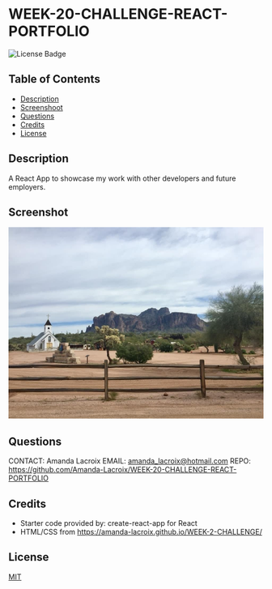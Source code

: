 # WEEK-20-CHALLENGE-REACT-PORTFOLIO

  ![License Badge](https://img.shields.io/badge/License-MIT-yellow.svg)

  ## Table of Contents

  - [Description](#description)
  - [Screenshoot](#screenshot)
  - [Questions](#questions)
  - [Credits](#credits)
  - [License](#license)

    
  ## Description
  A React App to showcase my work with other developers and future employers.

  ## Screenshot
 
  ![Temp Photo](Assets/Lost-Dutchman.jpg)

  ## Questions
  CONTACT: Amanda Lacroix
  EMAIL: amanda_lacroix@hotmail.com
  REPO: https://github.com/Amanda-Lacroix/WEEK-20-CHALLENGE-REACT-PORTFOLIO 

  ## Credits
 - Starter code provided by: create-react-app for React
 - HTML/CSS from https://amanda-lacroix.github.io/WEEK-2-CHALLENGE/
 

  ## License
  [MIT]( https://opensource.org/licenses/MIT)
